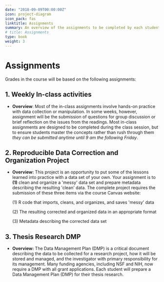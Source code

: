 ```yaml
---
date: "2018-09-09T00:00:00Z"
icon: project-diagram
icon_pack: fas
linktitle: Assignments
summary: An overview of the assignments to be completed by each student
# title: Assignments
type: book
weight: 3
---
```


# Assignments  

Grades in the course will be based on the following assignments:

## 1. Weekly In-class activities

- **Overview**: Most of the in-class assignments involve hands-on practice with data collection or manipulation. In some weeks, however, assignment will be the submission of questions for group discussion or brief reflection on the issues from the readings. Most in-class assignments are designed to be completed during the class session, but to ensure students master the concepts rather than rush through them *they can be submitted anytime until 9 am the following Friday*.

## 2. Reproducible Data Correction and Organization Project

- **Overview:** This project is an opportunity to put some of the lessons learned into practice with a data set of your own. Your assignment is to **(1)** clean and organize a 'messy' data set and prepare metadata describing the resulting 'clean' data. The complete project requires the submission of these three items via the course Canvas website:  

    (1) R code that imports, cleans, and organizes, and saves 'messy' data 
    
    (2) The resulting corrected and organized data in an appropriate format  
    
    (3) Metadata describing the corrected data set

<!--

The complete assignment, deadline, and evaluation rubric can be found {{% staticref "course-materials/projects/las6292_data_cleanup_project.pdf" "newtab" %}}here{{% /staticref %}}.

--->


## 3. Thesis Research DMP

- **Overview:** The Data Management Plan (DMP) is a critical document describing the data to be collected for a research project, how it will be stored and managed, and the investigator with primary responsibility for its management. Many funding agencies, including NSF and NIH, now require a DMP with all grant applications. Each student will prepare a Data Management Plan (DMP) for their thesis research.  

<!--
The complete assignment, deadline, and evaluation rubric can be found {{% staticref "course-materials/projects/las6292_dmp_project.pdf" "newtab" %}}here{{% /staticref %}}.

--->